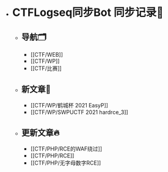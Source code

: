 - # CTFLogseq同步Bot 同步记录🤖
  - ## 导航🗂️
    - [[CTF/WEB]]
    - [[CTF/WP]]
    - [[CTF/比赛]]
  - ## 新文章🎉
    - [[CTF/WP/鹤城杯 2021 EasyP]]
    - [[CTF/WP/SWPUCTF 2021 hardrce_3]]
  - ## 更新文章🔥
    - [[CTF/PHP/RCE的WAF绕过]]
    - [[CTF/PHP/RCE]]
    - [[CTF/PHP/无字母数字RCE]]
